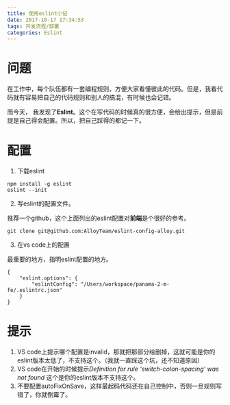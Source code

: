 ```yaml
---
title: 使用eslint小记
date: 2017-10-17 17:34:53
tags: 开发流程/部署
categories: Eslint
---
```


# 问题

在工作中，每个队伍都有一套编程规则，方便大家看懂彼此的代码。但是，我看代码就有容易把自己的代码规则和别人的搞混，有时候也会记错。

而今天， 我发现了**Eslint**。这个在写代码的时候真的很方便，会给出提示，但是前提是自己得会配置。所以，把自己踩得的都记一下。

# 配置

1. 下载eslint

```shell
npm install -g eslint
eslint --init
```

2. 写eslint的配置文件。

推荐一个github，这个上面列出的eslint配置对**前端**是个很好的参考。

```shell
git clone git@github.com:AlloyTeam/eslint-config-alloy.git
```

3. 在vs code上的配置

最重要的地方，指明eslint配置的地方。

```shell
{
    "eslint.options": {
        "eslintConfig": "/Users/workspace/panama-2-m-fe/.eslintrc.json"
    }
}
```

# 提示

1. VS code上提示哪个配置是invalid，那就把那部分给删掉，这就可能是你的eslint版本太低了，不支持这个。（我就一直踩这个坑，还不知道原因）
2. VS code在开始的时候提示*Definition for rule 'switch-colon-spacing' was not found* 这个是你的eslint版本不支持这个。
3. 不要配置autoFixOnSave，这样最起码代码还在自己控制中，否则一旦规则写错了，你就倒霉了。